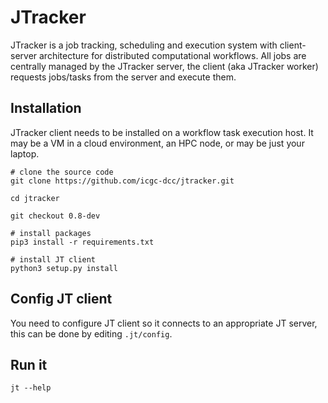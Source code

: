 # JTracker

JTracker is a job tracking, scheduling and execution system with client-server architecture for distributed
computational workflows. All jobs are centrally managed by the JTracker server, the client (aka JTracker worker)
requests jobs/tasks from the server and execute them.

## Installation

JTracker client needs to be installed on a workflow task execution host. It may be a VM in a cloud environment, an
HPC node, or may be just your laptop.

```
# clone the source code
git clone https://github.com/icgc-dcc/jtracker.git

cd jtracker

git checkout 0.8-dev

# install packages
pip3 install -r requirements.txt

# install JT client
python3 setup.py install

```

## Config JT client
You need to configure JT client so it connects to an appropriate JT server, this can be done by editing `.jt/config`.

## Run it
```
jt --help
```
